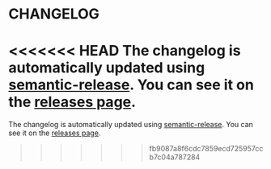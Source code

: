 # CHANGELOG

<<<<<<< HEAD
The changelog is automatically updated using
[semantic-release](https://github.com/semantic-release/semantic-release). You
can see it on the [releases page](../../releases).
=======
The changelog is automatically updated using [semantic-release](https://github.com/semantic-release/semantic-release).
You can see it on the [releases page](../../releases).
>>>>>>> fb9087a8f6cdc7859ecd725957ccb7c04a787284
